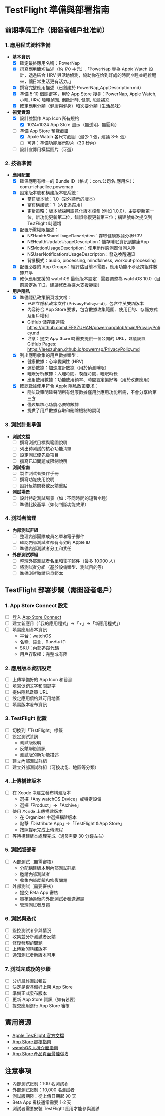 # TestFlight 準備與部署指南

## 前期準備工作（開發者帳戶批准前）

### 1. 應用程式資料準備

- **基本資訊**
  - [x] 確定最終應用名稱：PowerNap
  - [x] 撰寫應用簡短描述（約 170 字元）：「PowerNap 專為 Apple Watch 設計，透過結合 HRV 與活動偵測，協助你在恰到好處的時間小睡並輕鬆醒來，讓日常生活更有活力。」
  - [x] 撰寫完整應用描述（已創建於 PowerNap_AppDescription.md）
  - [x] 準備 5-10 個關鍵字，用於 App Store 搜尋：PowerNap, Apple Watch, 小睡, HRV, 睡眠偵測, 倒數計時, 健康, 能量補充
  - [x] 確定應用分類（健康與健身）和次要分類（生活品味）

- **視覺資源**
  - [x] 設計並製作 App Icon 所有規格
    - [x] 1024x1024 App Store 圖示（無透明、無圓角）
  - [ ] 準備 App Store 預覽截圖
    - [x] Apple Watch 各尺寸截圖（最少 1 張，建議 3-5 張）
    - [ ] 可選：準備功能展示影片（30 秒內）
  - [ ] 設計宣傳用橫幅圖片（可選）

### 2. 技術準備

- **應用配置**
  - [x] 確保應用有唯一的 Bundle ID（格式：com.公司名.應用名）：com.michaellee.powernap
  - [x] 設定版本號和構建版本號系統：
     - 當前版本號：1.0（對外顯示的版本）
     - 當前構建號：1（內部追蹤用）
     - 更新策略：版本號採用語意化版本控制 (例如 1.0.0)，主要更新第一位，新功能更新第二位，錯誤修復更新第三位；構建號每次提交到 TestFlight 時遞增
  - [x] 配置所需權限描述：
     - NSHealthShareUsageDescription：存取健康數據分析HRV
     - NSHealthUpdateUsageDescription：儲存睡眠資訊到健康App
     - NSMotionUsageDescription：使用動作感測器偵測入睡
     - NSUserNotificationsUsageDescription：發送喚醒通知
     - 背景模式：audio, processing, mindfulness, workout-processing
  - [x] 配置必要的 App Groups：經評估目前不需要，應用功能不涉及跨組件數據共享
  - [x] 確保應用支援的 watchOS 最低版本設定：需要調整為 watchOS 10.0（目前設定為 11.2，建議修改為擴大支援範圍）

- **用戶隱私**
  - [x] 準備隱私政策網頁或文檔：
     - 已建立隱私政策文件 (PrivacyPolicy.md)，包含中英雙語版本
     - 內容符合 App Store 要求，包含數據收集範圍、使用目的、存儲方式及用戶權利
     - GitHub 儲存庫連結: https://github.com/LEESZUHAN/powernap/blob/main/PrivacyPolicy.md
     - 注意：提交 App Store 時需要提供一個公開的 URL，建議設置 GitHub Pages: https://leeszuhan.github.io/powernap/PrivacyPolicy.md
  - [x] 列出應用收集的用戶數據類型：
     - 健康數據：心率變異性 (HRV)
     - 運動數據：加速度計數據（用於偵測睡眠）
     - 睡眠分析數據：入睡時間、喚醒時間、睡眠時長
     - 應用使用數據：功能使用頻率、時間設定偏好等（用於改進應用）
  - [x] 確認數據使用符合 Apple 隱私政策要求：
     - 隱私政策明確聲明所有健康數據僅用於應用功能所需，不會分享給第三方
     - 僅收集核心功能必要的數據
     - 提供了用戶數據存取和刪除機制的說明

### 3. 測試計劃準備

- **測試文檔**
  - [ ] 撰寫測試目標與範圍說明
  - [ ] 列出待測試的核心功能清單
  - [ ] 設定測試優先級項目
  - [ ] 撰寫已知問題或限制說明

- **測試指南**
  - [ ] 製作測試者操作手冊
  - [ ] 撰寫功能使用說明
  - [ ] 設計反饋問卷或反饋重點

- **測試場景**
  - [ ] 設計特定測試場景（如：不同時間的短暫小睡）
  - [ ] 準備比較基準（如何判斷功能效果）

### 4. 測試者管理

- **內部測試群組**
  - [ ] 整理內部團隊成員名單和電子郵件
  - [ ] 確認內部測試者都有有效的 Apple ID
  - [ ] 準備內部測試者分工和責任

- **外部測試群組**
  - [ ] 整理外部測試者名單和電子郵件（最多 10,000 人）
  - [ ] 將測試者分組（基於設備類型、測試目的等）
  - [ ] 準備測試邀請訊息範本

## TestFlight 部署步驟（需開發者帳戶）

### 1. App Store Connect 設定

- [ ] 登入 [App Store Connect](https://appstoreconnect.apple.com)
- [ ] 建立新應用（「我的應用程式」→「+」→「新應用程式」）
- [ ] 填寫應用基本資訊
  - 平台：watchOS
  - 名稱、語言、Bundle ID
  - SKU：內部追蹤代碼
  - 用戶存取權：完整或有限

### 2. 應用版本資訊設定

- [ ] 上傳準備好的 App Icon 和截圖
- [ ] 填寫促銷文字和關鍵字
- [ ] 提供隱私政策 URL
- [ ] 設定應用價格與可用地區
- [ ] 填寫版本發布資訊

### 3. TestFlight 配置

- [ ] 切換到「TestFlight」標籤
- [ ] 設定測試資訊
  - 測試版說明
  - 反饋聯絡資訊
  - 測試版的新功能描述
- [ ] 建立內部測試群組
- [ ] 建立外部測試群組（可按功能、地區等分類）

### 4. 上傳構建版本

- [ ] 在 Xcode 中建立發布構建版本
  - 選擇「Any watchOS Device」或特定設備
  - 選擇「Product」→「Archive」
- [ ] 使用 Xcode 上傳構建版本
  - 在 Organizer 中選擇構建版本
  - 點擊「Distribute App」→「TestFlight & App Store」
  - 按照提示完成上傳流程
- [ ] 等待構建版本處理完成（通常需要 30 分鐘左右）

### 5. 測試版部署

- [ ] 內部測試（無需審核）
  - 分配構建版本到內部測試群組
  - 邀請內部測試者
  - 收集內部反饋和修復問題
- [ ] 外部測試（需要審核）
  - 提交 Beta App 審核
  - 審核通過後向外部測試者發送邀請
  - 管理測試者反饋

### 6. 測試與迭代

- [ ] 監控測試者參與情況
- [ ] 收集並分析測試者反饋
- [ ] 修復發現的問題
- [ ] 上傳新的構建版本
- [ ] 通知測試者新版本可用

### 7. 測試完成後的步驟

- [ ] 分析最終測試報告
- [ ] 決定是否準備好上架 App Store
- [ ] 準備正式發布版本
- [ ] 更新 App Store 資訊（如有必要）
- [ ] 提交應用進行 App Store 審核

## 實用資源

- [Apple TestFlight 官方文檔](https://developer.apple.com/testflight/)
- [App Store 審核指南](https://developer.apple.com/app-store/review/guidelines/)
- [watchOS 人機介面指南](https://developer.apple.com/design/human-interface-guidelines/watchos)
- [App Store 產品頁面最佳做法](https://developer.apple.com/app-store/product-page/)

## 注意事項

- 內部測試限制：100 名測試者
- 外部測試限制：10,000 名測試者
- 測試版期限：從上傳日期起 90 天
- Beta App 審核通常需要 1-2 天
- 測試者需要安裝 TestFlight 應用才能參與測試 